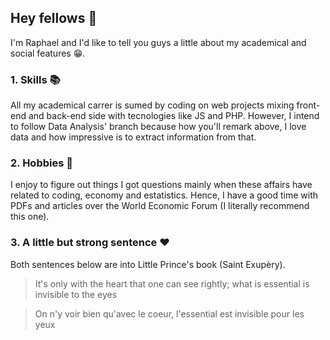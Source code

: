 ## Hey fellows 👋

I'm Raphael and I'd like to tell you guys a little about my academical and social features :grin:.

### 1. Skills :books:

All my academical carrer is sumed by coding on web projects mixing front-end and back-end side with tecnologies like JS and PHP. However, I intend to follow Data Analysis' branch because how you'll remark above, I love data and how impressive is to extract information from that. 

### 2. Hobbies :brain:

I enjoy to figure out things I got questions mainly when these affairs have related to coding, economy and estatistics. Hence, I have a good time with PDFs and articles over the World Economic Forum (I literally recommend this one).

### 3. A little but strong sentence :heart:

Both sentences below are into Little Prince's book (Saint Exupèry).

> It's only with the heart that one can see rightly; what is essential is invisible to the eyes

> On n'y voir bien qu'avec le coeur, l'essential est invisible pour les yeux

